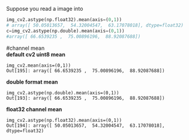 Suppose you read a image into 
```python
img_cv2.astype(np.float32).mean(axis=(0,1)) 
# array([ 50.05013657,  54.32004547,  63.17078018], dtype=float32)
c=img_cv2.astype(np.double).mean(axis=(0,1)) 
#array([ 66.6539235 ,  75.00896196,  88.92087688])
```

#channel mean<br>
**default cv2 uint8 mean**
```
img_cv2.mean(axis=(0,1))
Out[195]: array([ 66.6539235 ,  75.00896196,  88.92087688])
```

**double format mean**
```
img_cv2.astype(np.double).mean(axis=(0,1)) 
Out[193]: array([ 66.6539235 ,  75.00896196,  88.92087688])
```

**float32 channel mean**
```
img_cv2.astype(np.float32).mean(axis=(0,1)) 
Out[194]: array([ 50.05013657,  54.32004547,  63.17078018], dtype=float32)
```

